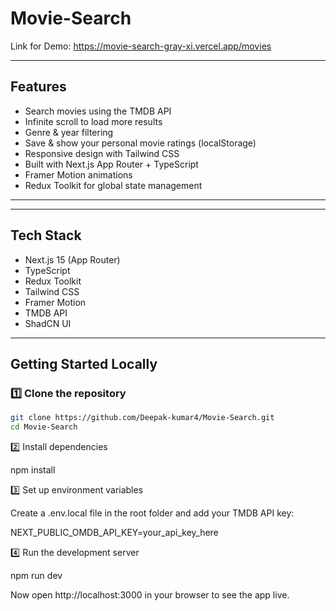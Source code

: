 ﻿# Movie-Search
Link for Demo:  https://movie-search-gray-xi.vercel.app/movies

---
## Features

- Search movies using the TMDB API
- Infinite scroll to load more results
- Genre & year filtering
- Save & show your personal movie ratings (localStorage)
- Responsive design with Tailwind CSS
- Built with Next.js App Router + TypeScript
- Framer Motion animations
- Redux Toolkit for global state management

---

---

##  Tech Stack

- Next.js 15 (App Router)
- TypeScript
- Redux Toolkit
- Tailwind CSS
- Framer Motion
- TMDB API
- ShadCN UI

---

## Getting Started Locally

### 1️⃣ Clone the repository

```bash
git clone https://github.com/Deepak-kumar4/Movie-Search.git
cd Movie-Search
```
2️⃣ Install dependencies

npm install

3️⃣ Set up environment variables

Create a .env.local file in the root folder and add your TMDB API key:

NEXT_PUBLIC_OMDB_API_KEY=your_api_key_here

4️⃣ Run the development server

npm run dev

Now open http://localhost:3000 in your browser to see the app live.

